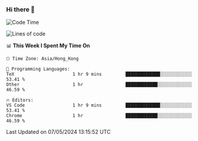 ### Hi there 👋

<!--
**nicehiro/nicehiro** is a ✨ _special_ ✨ repository because its `README.md` (this file) appears on your GitHub profile.

Here are some ideas to get you started:

- 🔭 I’m currently working on ...
- 🌱 I’m currently learning ...
- 👯 I’m looking to collaborate on ...
- 🤔 I’m looking for help with ...
- 💬 Ask me about ...
- 📫 How to reach me: ...
- 😄 Pronouns: ...
- ⚡ Fun fact: ...
-->

<!--START_SECTION:waka-->
![Code Time](http://img.shields.io/badge/Code%20Time-322%20hrs%2028%20mins-blue)

![Lines of code](https://img.shields.io/badge/From%20Hello%20World%20I%27ve%20Written-2.7%20million%20lines%20of%20code-blue)

📊 **This Week I Spent My Time On** 

```text
🕑︎ Time Zone: Asia/Hong_Kong

💬 Programming Languages: 
TeX                      1 hr 9 mins         █████████████░░░░░░░░░░░░   53.41 % 
Other                    1 hr                ████████████░░░░░░░░░░░░░   46.59 % 

🔥 Editors: 
VS Code                  1 hr 9 mins         █████████████░░░░░░░░░░░░   53.41 % 
Chrome                   1 hr                ████████████░░░░░░░░░░░░░   46.59 % 
```


 Last Updated on 07/05/2024 13:15:52 UTC
<!--END_SECTION:waka-->
